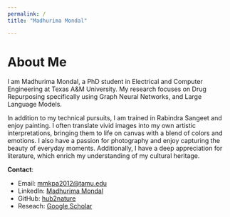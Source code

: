 ```yaml
---
permalink: /
title: "Madhurima Mondal"

---
```

# About Me

I am Madhurima Mondal, a PhD student in Electrical and Computer Engineering at Texas A&M University. My research focuses on Drug Repurposing specifically using Graph Neural Networks, and Large Language Models. 

In addition to my technical pursuits, I am trained in Rabindra Sangeet and enjoy painting. I often translate vivid images into my own artistic interpretations, bringing them to life on canvas with a blend of colors and emotions. I also have a passion for photography and enjoy capturing the beauty of everyday moments. Additionally, I have a deep appreciation for literature, which enrich my understanding of my cultural heritage.

**Contact**:
- Email: [mmkpa2012@tamu.edu](mailto:mmkpa2012@gmail.com)
- LinkedIn: [Madhurima Mondal](https://www.linkedin.com/in/madhurima-mondal-65a59882/)
- GitHub: [hub2nature](https://hub2nature.github.io/)
- Reseach: [Google Scholar](https://scholar.google.com/citations?user=hnwrjM0AAAAJ&hl=en)
